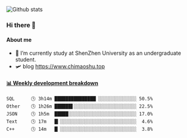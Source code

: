 ![Github stats](https://github-readme-stats.vercel.app/api?username=chimaoshu&show_icons=true&theme=cobalt)

### Hi there 👋

#### About me

- 🏫 I’m currently study at ShenZhen University as an undergraduate student.
- 🛩️ blog  https://www.chimaoshu.top

<!-- waka-box start -->
#### <a href="https://gist.github.com/e235103f6d3ace58395a9ff863c34467" target="_blank">📊 Weekly development breakdown</a>
```text
SQL      🕓 3h14m ███████████████▏░░░░░░░░░░░░░░ 50.5%
Other    🕓 1h26m ██████▋░░░░░░░░░░░░░░░░░░░░░░░ 22.5%
JSON     🕓 1h5m  █████░░░░░░░░░░░░░░░░░░░░░░░░░ 17.0%
Text     🕓 17m   █▎░░░░░░░░░░░░░░░░░░░░░░░░░░░░  4.6%
C++      🕓 14m   █▏░░░░░░░░░░░░░░░░░░░░░░░░░░░░  3.8%
```
<!-- Powered by https://github.com/YouEclipse/waka-box-go . -->
<!-- waka-box end -->
